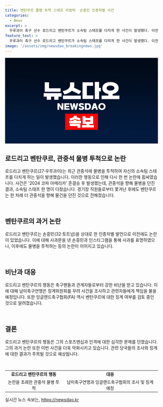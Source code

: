 ```yaml
---
title: 벤탄쿠르 물병 투척 스태프 피범벅  손흥민 인종차별 사건
categories:
  - News
excerpt: >
  우루과이 축구 선수 로드리고 벤탄쿠르가 소속팀 스태프를 다치게 한 사건이 발생했다. 이전에는 손흥민에 대한 인종차별 발언으로 논란이 있었던 그가 이번에는 경기 중 관중석으로 물병을 던지며 사태를 일으켰다. 이로 인해 스태프가 다치고, 벤탄쿠르는 경기장 직원들로부터 쫓겨났다. 이에 대한 남미축구연맹의 조사가 예정되어 있으며, 벤탄쿠르에 대한 징계 가능성도 제기되고 있다. 이를테면 관전 포인트는 축구계의 논란적인 인물로서의 벤탄쿠르와 그의 행동에 대한 향후 조치에 있을 것이다.
feature_text: >
  우루과이 축구 선수 로드리고 벤탄쿠르가 소속팀 스태프를 다치게 한 사건이 발생했다. 이전에는 손흥민에 대한 인종차별 발언으로 논란이 있었던 그가 이번에는 경기 중 관중석으로 물병을 던지며 사태를 일으켰다. 이로 인해 스태프가 다치고, 벤탄쿠르는 경기장 직원들로부터 쫓겨났다. 이에 대한 남미축구연맹의 조사가 예정되어 있으며, 벤탄쿠르에 대한 징계 가능성도 제기되고 있다. 이를테면 관전 포인트는 축구계의 논란적인 인물로서의 벤탄쿠르와 그의 행동에 대한 향후 조치에 있을 것이다.
image: '/assets/img/newsdao_breakingnews.jpg'
---
```


<p><img src="/assets/img/newsdao_breakingnews.jpg" alt="flaretime 속보" /></p>

<h2 data-ke-size="size26">로드리고 벤탄쿠르, 관중석 물병 투척으로 논란</h2>

<p>로드리고 벤탄쿠르(27·우루과이)는 최근 관중석에 물병을 투척하여 자신의 소속팀 스태프를 다치게 하는 일이 발생했습니다. 이러한 행동으로 인해 다시 한 번 논란에 휩싸였습니다. 사건은 '2024 코파 아메리카' 준결승 후 발생했는데, 관중석을 향해 물병을 던진 결과, 소속팀 스태프 한 명이 다쳤습니다. 경기장 직원들로부터 쫓겨난 후에도 벤탄쿠르는 한 차례 더 관중석을 향해 물건을 던진 것으로 전해졌습니다.</p>

<p data-ke-size="size16">&nbsp;</p>

<h2 data-ke-size="size26">벤탄쿠르의 과거 논란</h2>

<p>로드리고 벤탄쿠르는 손흥민(32·토트넘)을 상대로 한 인종차별 발언으로 이전에도 논란이 있었습니다. 이에 대해 사과문을 낸 손흥민과 인스타그램을 통해 사과를 표명하였으나, 이후에도 물병을 투척하는 등의 논란이 이어지고 있습니다.</p>

<p data-ke-size="size16">&nbsp;</p>

<h2 data-ke-size="size26">비난과 대응</h2>

<p>로드리고 벤탄쿠르의 행동은 축구팬들과 관계자들로부터 강한 비난을 받고 있습니다. 이에 대해 남미축구연맹은 징계위원회를 꾸려 사건을 조사하고 관련자들에게 책임을 물을 예정입니다. 또한 잉글랜드축구협회(FA) 역시 벤탄쿠르에 대한 징계 여부를 검토 중인 것으로 알려졌습니다.</p>

<p data-ke-size="size16">&nbsp;</p>

<h2 data-ke-size="size26">결론</h2>

<p>로드리고 벤탄쿠르의 행동은 그의 스포츠맨십과 인격에 대한 심각한 문제를 던졌습니다. 그의 과거 논란 또한 이번 사건을 더욱 악화시키고 있습니다. 관련 당국들의 조사와 징계에 대한 결과가 주목될 것으로 예상됩니다.</p>

<p data-ke-size="size16">&nbsp;</p>

<table>
    <tbody>
        <tr>
            <td style="text-align: center; height: 17px;"><b>로드리고 벤탄쿠르의 행동</b></td>
            <td style="text-align: center; height: 17px;"><b>대응</b></td>
        </tr>
        <tr>
            <td style="text-align: center;">논란을 초래한 관중석 물병 투척</td>
            <td style="text-align: center;">남미축구연맹과 잉글랜드축구협회의 조사 및 징계 예정</td>
        </tr>
    </tbody>
</table>
실시간 뉴스 속보는, <a href="https://newsdao.kr" rel="dofollow">https://newsdao.kr</a>


